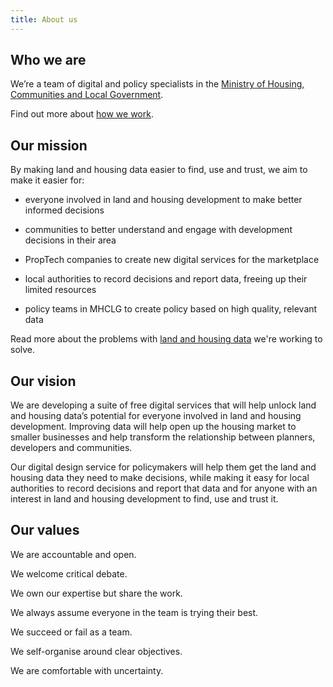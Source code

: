 ```yaml
---
title: About us
---
```


## Who we are

We’re a team of digital and policy specialists in the [Ministry of Housing, Communities and Local Government](https://www.gov.uk/government/organisations/ministry-of-housing-communities-and-local-government).

Find out more about [how we work](/about/how-we-work).

## Our mission

By making land and housing data easier to find, use and trust, we aim to make it easier for:

* everyone involved in land and housing development to make better informed decisions

* communities to better understand and engage with development decisions in their area

* PropTech companies to create new digital services for the marketplace

* local authorities to record decisions and report data, freeing up their limited resources

* policy teams in MHCLG to create policy based on high quality, relevant data

Read more about the problems with [land and housing data](https://digital-land.github.io/about/data/) we're working to solve.

## Our vision

We are developing a suite of free digital services that will help unlock land and housing data’s potential for everyone involved in land and housing development. Improving data will help open up the housing market to smaller businesses and help transform the relationship between planners, developers and communities.

Our digital design service for policymakers will help them get the land and housing data they need to make decisions, while making it easy for local authorities to record decisions and report that data and for anyone with an interest in land and housing development to find, use and trust it.

## Our values

We are accountable and open.

We welcome critical debate.

We own our expertise but share the work.

We always assume everyone in the team is trying their best.

We succeed or fail as a team.

We self-organise around clear objectives.

We are comfortable with uncertainty.
